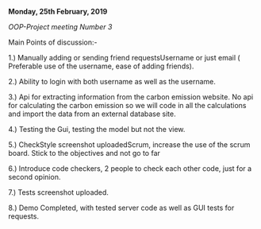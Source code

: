 **Monday, 25th February, 2019**

*OOP-Project meeting Number 3*

Main Points of discussion:-

1.) Manually adding or sending friend requestsUsername or just email ( Preferable use of the username, ease of adding friends).

2.) Ability to login with both username as well as the username.

3.) Api for extracting information from the carbon emission website.
No api for calculating the carbon emission so we will code in all the calculations and import the data from an external database site.

4.) Testing the Gui, testing the model but not the view.

5.) CheckStyle screenshot uploadedScrum, increase the use of the scrum board.
Stick to the objectives and not go to far
    
6.) Introduce code checkers, 2 people to check each other code, just for a second opinion.

7.) Tests screenshot uploaded.

8.) Demo Completed, with tested server code as well as GUI tests for requests.

